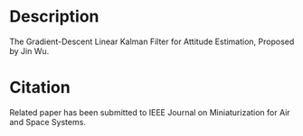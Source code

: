 # Description
The Gradient-Descent Linear Kalman Filter for Attitude Estimation, Proposed by Jin Wu.

# Citation
Related paper has been submitted to IEEE Journal on Miniaturization for Air and Space Systems.

